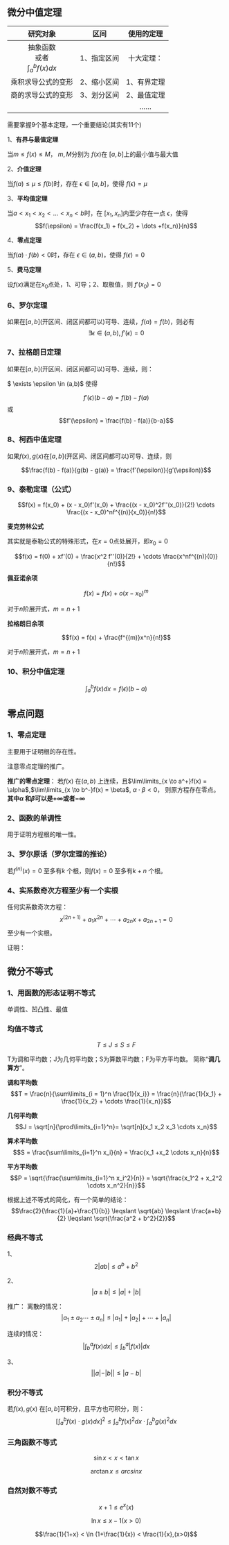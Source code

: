 ## 微分中值定理

|研究对象|区间|使用的定理|
|:--:|:--:|:--:|
|抽象函数<br>或者<br>$\int^b_a f(x) dx$|1、指定区间|十大定理：|
|乘积求导公式的变形|2、缩小区间|1、有界定理|
|商的求导公式的变形|3、划分区间|2、最值定理|
|||……|

需要掌握9个基本定理，一个重要结论(其实有11个)

1、**有界与最值定理**

当$m \leq f(x) \leq M$， $m,M$分别为 $f(x)$在 $[a,b]$上的最小值与最大值

2、**介值定理**

当$f(a) \leq \mu \leq f(b)$时，存在 $\epsilon \in [a,b]$，使得 $f(\epsilon) = \mu$

3、**平均值定理**

当$a < x_1 < x_2 < \dots < x_n < b$时，在 $[x_1,x_n]$内至少存在一点 $\epsilon$，使得 $$f(\epsilon) = \frac{f(x_1) + f(x_2) + \dots +f(x_n)}{n}$$

4、**零点定理**

当$f(a) \cdot f(b) < 0$时，存在 $\epsilon \in (a,b)$，使得 $f(\epsilon) = 0$

5、**费马定理**

设$f(x)$满足在$x_0$点处，1、可导；2、取极值，则 $f'(x_0) = 0$ 

### 6、罗尔定理

如果在$[a,b]$(开区间、闭区间都可以)可导、连续，$f(a) = f(b)$，则必有$$ \exists \epsilon \in (a,b), f'(\epsilon) = 0$$

### 7、拉格朗日定理

如果在$[a,b]$(开区间、闭区间都可以)可导、连续，则：

$ \exists \epsilon \in (a,b)$ 使得 

$$ f'(\epsilon)(b-a) = f(b) - f(a)$$ 或 $$f'(\epsilon) = \frac{f(b) - f(a)}{b-a}$$

### 8、柯西中值定理

如果$f(x), g(x)$在$[a,b]$(开区间、闭区间都可以)可导、连续，则

$$\frac{f(b) - f(a)}{g(b) - g(a)} = \frac{f’(\epsilon)}{g’(\epsilon)}$$

### 9、泰勒定理（公式）

$$f(x) = f(x_0) + (x - x_0)f'(x_0) + \frac{(x - x_0)^2f''(x_0)}{2!} \cdots \frac{(x - x_0)^nf^{(n)}(x_0)}{n!}$$

**麦克劳林公式**

其实就是泰勒公式的特殊形式，在$x = 0$点处展开，即$x_0 = 0$

$$f(x) = f(0) + xf'(0) + \frac{x^2 f''(0)}{2!} + \cdots \frac{x^nf^{(n)}(0)}{n!}$$

**佩亚诺余项**

$$f(x) = f(x) + o(x-x_0)^m$$

对于$n$阶展开式，$m = n+1$

**拉格朗日余项**

$$f(x) = f(x) + \frac{f^{(m)}x^n}{n!}$$

对于$n$阶展开式，$m = n+1$

### 10、积分中值定理

$$\int^b_a f(x) dx  = f(\epsilon)(b-a)$$

## 零点问题

### 1、零点定理

主要用于证明根的存在性。

注意零点定理的推广。

**推广的零点定理**：
若$f(x)$ 在$(a,b)$ 上连续，且$\lim\limits_{x \to a^+}f(x) = \alpha$,$\lim\limits_{x \to b^-}f(x) = \beta$, $\alpha \cdot \beta < 0$， 则原方程存在零点。
**其中$\alpha$ 和$\beta$可以是$+\infty$或者$-\infty$**

### 2、函数的单调性

用于证明方程根的唯一性。

### 3、罗尔原话（罗尔定理的推论）

若$f^{(n)}(x) = 0$ 至多有$k$ 个根，则$f(x)=0$ 至多有$k + n$ 个根。

### 4、实系数奇次方程至少有一个实根

任何实系数奇次方程：$$x^{(2n+1)}+a_1x^{2n}+ \cdots +a_{2n}x+a_{2n+1}=0$$
至少有一个实根。

证明：

## 微分不等式

### 1、用函数的形态证明不等式

单调性、凹凸性、最值

### 均值不等式

$$T \leq J \leq S \leq F$$

T为调和平均数；J为几何平均数；S为算数平均数；F为平方平均数。
简称“**调几算方**”。

**调和平均数**
$$T = \frac{n}{\sum\limits_{i = 1}^n \frac{1}{x_i}} = \frac{n}{\frac{1}{x_1} + \frac{1}{x_2} + \cdots \frac{1}{x_n}}$$

**几何平均数**
$$J = 
\sqrt[n]{\prod\limits_{i=1}^n}= \sqrt[n]{x_1 x_2 x_3 \cdots x_n}$$

**算术平均数**
$$S = \frac{\sum\limits_{i=1}^n x_i}{n} = \frac{x_1 +x_2 \cdots x_n}{n}$$

**平方平均数**
$$P = \sqrt{\frac{\sum\limits_{i=1}^n x_i^2}{n}} = \sqrt{\frac{x_1^2 + x_2^2 \cdots x_n^2}{n}}$$

根据上述不等式的简化，有一个简单的结论：
$$\frac{2}{\frac{1}{a}+\frac{1}{b}} \leqslant \sqrt{ab} \leqslant \frac{a+b}{2} \leqslant \sqrt{\frac{a^2 + b^2}{2}}$$

### 经典不等式

1、 $$2|ab| \leq a^b+b^2$$

2、$$|a \pm b| \leq |a| + |b|$$

推广：
离散的情况：
$$|a_1 \pm a_2 \cdots \pm a_n| \leq |a_1| + |a_2| + \cdots +|a_n|$$

连续的情况：
$$|\int_b^a f(x) dx| \leq \int_b^a |f(x)| dx$$

3、$$||a| - |b|| \leq |a - b|$$

### 积分不等式

若$f(x),g(x)$ 在$[a,b]$可积分，且平方也可积分，则：
$$[\int_a^b f(x) \cdot g(x) dx]^2 \leq \int_a^b f(x)^2 dx \cdot \int^b_a g(x)^2 dx$$

### 三角函数不等式

$$\sin x < x< \tan x$$

$$\arctan x \leq arcsin x $$

### 自然对数不等式

$$x+1 \leq e^x (x)$$

$$\ln x \leq x-1 (x>0)$$

$$\frac{1}{1+x} < \ln (1+\frac{1}{x}) < \frac{1}{x},(x>0)$$

